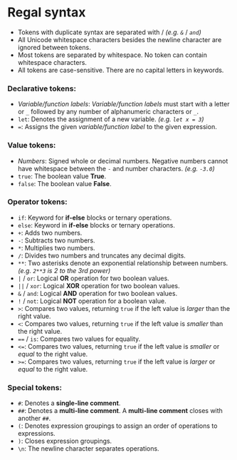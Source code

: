 # Regal syntax
 - Tokens with duplicate syntax are separated with / *(e.g. `&`* / *`and`)*
 - All Unicode whitespace characters besides the newline character are ignored between tokens.
 - Most tokens are separated by whitespace. No token can contain whitespace characters.
 - All tokens are case-sensitive. There are no capital letters in keywords.

### Declarative tokens: 
 - *Variable/function labels*: *Variable/function labels* must start with a letter or `_` followed by any number of alphanumeric characters or `_`.
 - `let`: Denotes the assignment of a new variable. *(e.g. `let x = 3`)*
 - `=`: Assigns the given *variable/function label* to the given expression.

### Value tokens:
 - *Numbers*: Signed whole or decimal numbers. Negative numbers cannot have whitespace between the `-` and number characters. *(e.g. `-3.0`)*
 - `true`: The boolean value **True**.
 - `false`: The boolean value **False**.

### Operator tokens:
 - `if`: Keyword for **if-else** blocks or ternary operations.
 - `else`: Keyword in **if-else** blocks or ternary operations.
 - `+`: Adds two numbers.
 - `-`: Subtracts two numbers.
 - `*`: Multiplies two numbers.
 - `/`: Divides two numbers and truncates any decimal digits.
 - `**`: Two asterisks denote an exponential relationship between numbers. *(e.g. `2**3` is 2 to the 3rd power)*
 - `|` / `or`: Logical **OR** operation for two boolean values.
 - `||` / `xor`: Logical **XOR** operation for two boolean values.
 - `&` / `and`: Logical **AND** operation for two boolean values.
 - `!` / `not`: Logical **NOT** operation for a boolean value.
 - `>`: Compares two values, returning `true` if the left value is *larger* than the right value.
 - `<`: Compares two values, returning `true` if the left value is *smaller* than the right value.
 - `==` / `is`: Compares two values for equality.
 - `<=`: Compares two values, returning `true` if the left value is *smaller* or *equal* to the right value.
 - `>=`: Compares two values, returning `true` if the left value is *larger* or *equal* to the right value.

### Special tokens:
 - `#`: Denotes a **single-line comment**.
 - `##`: Denotes a **multi-line comment**. A **multi-line comment** closes with another `##`.
 - `(`: Denotes expression groupings to assign an order of operations to expressions.
 - `)`: Closes expression groupings.
 - `\n`: The newline character separates operations.